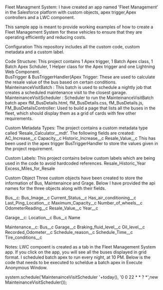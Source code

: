 Fleet Managment System:
I have created an app named 'Fleet Management' in the Salesforce platform with custom objects, apex trigger,Apex controllers and a LWC component.

This sample app is meant to provide working examples of how to create a Fleet Management System for these vehicles to ensure that they are operating efficiently and reducing costs. 

Configuration
This repository includes all the custom code, custom metadata and a custom label. 

Code Structure:
This project contains 1 Apex trigger, 1 Batch Apex class, 1 Batch Apex Schduler, 1 Helper class for the Apex trigger and one Lightning Web Component.  
BusTrigger & BusTriggerHandler(Apex Trigger: These are used to calculate the resale value of the bus based on certain conditions. 
MainteinanceVisitBatch : This batch is used to schedule a nightly job that creates a scheduled maintenance visit to the closest garage.
MainteinanceVisitScheduler : Scheduler to run the MainteinanceVisitBatch batch apex 
fM_BusDetails.html, fM_BusDetails.css, fM_BusDetails.js, FM_BusDetailsController: Used to build a page that lists all the buses in the fleet, which should display them as a grid of cards with few other requirements.

Custom Metadata Types:
The project contains a custom metadata type called ‘Resale_Calculator__mdt’. The following fields are created:
AC_Increase__c
Capacity__c
Historic_Increase__c
Resale_Value__c
This has been used in the apex trigger BusTriggerHandler to store the values given in the project requirement.  

Custom Labels:
This project contains below custom labels which are being used in the code to avoid hardcoded references.
Resale_Historic_Year
Excess_Miles_for_Resale

Custom Object
Three custom objects have been created to store the information of Bus, Maintenaince and Grage. Below I have provided the api names for the three objects along with their fields.  

Bus__c:
	 Bus_Image__c
	 Current_Status__c
	 Has_air_conditioning__c
	 Last_Ping_Location__c
	 Maximum_Capacity__c
	 Number_of_wheels__c
	 OdometerReading__c
	 Resale_Value__c
	 Year__c

Garage__c:
	Location__c
	Bus__c
	Name

Maintenance__c:
	Bus__c
	Garage__c
	Braking_fluid_level__c
	Oil_level__c	
	Recorded_Odometer__c
	Schedule_reason__c
	Schedule_Time__c
	Tire_conditions__c

Notes:
LWC compoent is created as a tab in the Fleet Management System app. If you click on the app, you will see all the buses displayed in grid format. 
I scheduled batch apex to run every night, at 10 PM. Below is the code that needs to be executed to scheldue a batch apex in Execute Anonymous Window.

system.schedule('MaintenainceVisitScheduler '+today(), '0 0 22 * * ? *',new MainteinanceVisitScheduler());
